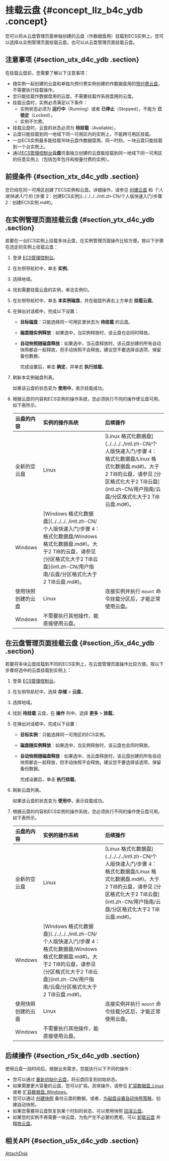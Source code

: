# 挂载云盘 {#concept_llz_b4c_ydb .concept}

您可以将从云盘管理页面单独创建的云盘（作数据盘用）挂载到ECS实例上。您可以选择从实例管理页面挂载云盘，也可以从云盘管理页面挂载云盘。

## 注意事项 {#section_utx_d4c_ydb .section}

在挂载云盘前，您需要了解以下注意事项：

-   随实例一起创建的云盘和单独为预付费实例创建的作数据盘用的[预付费云盘](intl.zh-CN/用户指南/云盘/创建预付费云盘.md#)，不需要执行挂载操作。
-   您只能挂载作数据盘用的云盘，不需要挂载作系统盘用的云盘。
-   挂载云盘时，实例必须满足以下条件：
    -   实例状态必须为 **运行中**（Running）或者 **已停止**（Stopped），不能为 **已锁定**（Locked）。
    -   实例不欠费。
-   挂载云盘时，云盘的状态必须为 **待挂载**（Available）。
-   云盘只能挂载到同一地域下同一可用区内的实例上，不能跨可用区挂载。
-   一台ECS实例最多能挂载16块云盘作数据盘用，同一时刻，一块云盘只能挂载到一个台实例上。
-   通过[ECS管理控制台](https://partners-intl.console.aliyun.com/#/ecs)**云盘**页面独立创建的云盘能挂载到同一地域下同一可用区的任意实例上（包括包年包月和按量付费的实例）。

## 前提条件 {#section_xtx_d4c_ydb .section}

您已经在同一可用区创建了ECS实例和云盘。详细操作，请参见 [创建云盘](intl.zh-CN/用户指南/云盘/创建云盘.md#) 和 *个人版快速入门* 的 [步骤 2：创建ECS实例](../../../../intl.zh-CN/个人版快速入门/步骤 2：创建ECS实例.md#)。

## 在实例管理页面挂载云盘 {#section_ytx_d4c_ydb .section}

若要在一台ECS实例上挂载多块云盘，在实例管理页面操作比较方便。按以下步骤在选定的实例上挂载云盘：

1.  登录 [ECS管理控制台](https://ecs.console.aliyun.com/#/home)。
2.  在左侧导航栏中，单击 **实例**。
3.  选择地域。
4.  找到需要挂载云盘的实例，单击实例ID。
5.  在左侧导航栏中，单击 **本实例磁盘**，并在磁盘列表右上方单击 **挂载云盘**。
6.  在弹出对话框中，完成以下设置：
    -   **目标磁盘**：只能选择同一可用区里状态为 **待挂载** 的云盘。
    -   **磁盘随实例释放**：如果选中，当实例释放时，该云盘也会同时释放。
    -   **自动快照随磁盘释放**：如果选中，当云盘释放时，该云盘创建的所有自动快照都会一起释放，但手动快照不会释放。建议您不要选择该选项，保留备份数据。

        完成设置后，单击 **确定**，并单击 **执行挂载**。

7.  刷新本实例磁盘列表。

    如果该云盘的状态变为 **使用中**，表示挂载成功。

8.  根据云盘的内容和ECS实例的操作系统，您必须执行不同的操作使云盘可用。如下表所示。

    |云盘的内容|实例的操作系统|后续操作|
    |:----|:------|:---|
    |全新的空云盘|Linux|[Linux 格式化数据盘](../../../../intl.zh-CN/个人版快速入门/步骤 4：格式化数据盘/Linux 格式化数据盘.md#)。大于2 TiB的云盘，请参见 [分区格式化大于2 TiB云盘](intl.zh-CN/用户指南/云盘/分区格式化大于2 TiB云盘.md#)。|
    |Windows|[Windows 格式化数据盘](../../../../intl.zh-CN/个人版快速入门/步骤 4：格式化数据盘/Windows 格式化数据盘.md#)。大于2 TiB的云盘，请参见 [分区格式化大于2 TiB云盘](intl.zh-CN/用户指南/云盘/分区格式化大于2 TiB云盘.md#)。|
    |使用快照创建的云盘|Linux|连接实例并执行 `mount` 命令挂载分区后，才能正常使用云盘。|
    |Windows|不需要执行其他操作，能直接使用云盘。|


## 在云盘管理页面挂载云盘 {#section_i5x_d4c_ydb .section}

若要将多块云盘挂载到不同的ECS实例上，在云盘管理页面操作比较方便。按以下步骤将选中的云盘挂载到实例上：

1.  登录 [ECS管理控制台](https://ecs.console.aliyun.com/#/home)。
2.  在左侧导航栏中，选择 **存储** \> **云盘**。
3.  选择地域。
4.  找到 **待挂载** 云盘，在 **操作** 列中，选择 **更多** \> **挂载**。
5.  在弹出对话框中，完成以下设置：
    -   **目标实例**：只能选择同一可用区的ECS实例。
    -   **磁盘随实例释放**：如果选中，当实例释放时，该云盘也会同时释放。
    -   **自动快照随磁盘释放**：如果选中，当云盘释放时，该云盘创建的所有自动快照都会一起释放，但手动快照不会释放。建议您不要选择该选项，保留备份数据。

        完成设置后，单击 **执行挂载**。

6.  刷新云盘列表。

    如果该云盘的状态变为 **使用中**，表示挂载成功。

7.  根据云盘的内容和ECS实例的操作系统，您必须执行不同的操作使云盘可用。如下表所示。

    |云盘的内容|实例的操作系统|后续操作|
    |:----|:------|:---|
    |全新的空云盘|Linux|[Linux 格式化数据盘](../../../../intl.zh-CN/个人版快速入门/步骤 4：格式化数据盘/Linux 格式化数据盘.md#)。大于2 TiB的云盘，请参见 [分区格式化大于2 TiB云盘](intl.zh-CN/用户指南/云盘/分区格式化大于2 TiB云盘.md#)。|
    |Windows|[Windows 格式化数据盘](../../../../intl.zh-CN/个人版快速入门/步骤 4：格式化数据盘/Windows 格式化数据盘.md#)。大于2 TiB的云盘，请参见 [分区格式化大于2 TiB云盘](intl.zh-CN/用户指南/云盘/分区格式化大于2 TiB云盘.md#)。|
    |使用快照创建的云盘|Linux|连接实例并执行 `mount` 命令挂载分区后，才能正常使用云盘。|
    |Windows|不需要执行其他操作，能直接使用云盘。|


## 后续操作 {#section_r5x_d4c_ydb .section}

使用云盘一段时间后，根据业务需求，您能执行以下不同的操作：

-   您可以通过 [重新初始化云盘](intl.zh-CN/用户指南/云盘/重新初始化云盘.md#)，将云盘回复到初始状态。
-   如果需要更大容量的云盘，您可以扩容。具体操作，请参见 [扩容数据盘\_Linux](intl.zh-CN/用户指南/云盘/扩容云盘/扩容数据盘_Linux.md#) 或者 [扩容数据盘\_Windows](intl.zh-CN/用户指南/云盘/扩容云盘/扩容数据盘_Windows.md#)。
-   您可以通过 [创建快照](intl.zh-CN/用户指南/快照/创建快照.md#) 备份云盘的数据。或者，[为磁盘设置自动快照策略](intl.zh-CN/用户指南/快照/为磁盘设置自动快照策略.md#)，创建自动快照。
-   如果您需要将云盘恢复到某个时刻的状态，可以使用快照 [回滚云盘](intl.zh-CN/用户指南/云盘/回滚云盘.md#)。
-   如果您的实例不再需要一块云盘，为免产生不必要的费用，可以 [卸载云盘](intl.zh-CN/用户指南/云盘/卸载云盘.md#) 并[释放云盘](intl.zh-CN/用户指南/云盘/释放云盘.md#)。

## 相关API {#section_u5x_d4c_ydb .section}

[AttachDisk](../../../../intl.zh-CN/API参考/磁盘/AttachDisk.md#)

